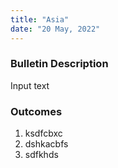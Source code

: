 ```yaml
---
title: "Asia"
date: "20 May, 2022"
---
```


### Bulletin Description

Input text

### Outcomes
1. ksdfcbxc
2. dshkacbfs
3. sdfkhds
